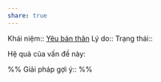 ```yaml
---
share: true
---
```

Khái niệm:: [Yêu bản thân](../T%E1%BB%AB%20%C4%91i%E1%BB%83n/T%C3%ADch%20c%E1%BB%B1c/Y%C3%AAu%20b%E1%BA%A3n%20th%C3%A2n.md)
Lý do:: 
Trạng thái:: 

Hệ quả của vấn đề này:


%%
Giải pháp gợi ý:: 
%%


